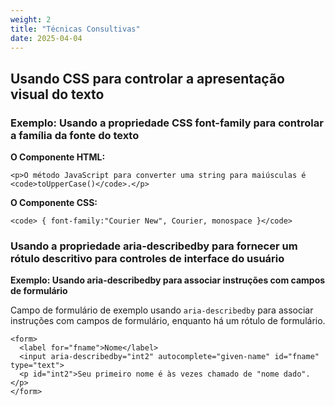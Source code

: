 ```yaml
---
weight: 2
title: "Técnicas Consultivas"
date: 2025-04-04
---
```


## Usando CSS para controlar a apresentação visual do texto

### Exemplo: Usando a propriedade CSS font-family para controlar a família da fonte do texto

**O Componente HTML:**
<pre aria-label="Exemplo de código demonstrando como usar a propriedade font-family no CSS para definir a fonte do texto.">
<code>&lt;p&gt;O método JavaScript para converter uma string para maiúsculas é &lt;code&gt;toUpperCase()&lt;/code&gt;.&lt;/p&gt;</code>
</pre>

**O Componente CSS:**
<pre aria-label="Exemplo de código mostrando como aplicar font-family no CSS.">
<code>&lt;code&gt; { font-family:&quot;Courier New&quot;, Courier, monospace }&lt;/code&gt;</code>
</pre>

### Usando a propriedade aria-describedby para fornecer um rótulo descritivo para controles de interface do usuário

**Exemplo: Usando aria-describedby para associar instruções com campos de formulário**

Campo de formulário de exemplo usando `aria-describedby` para associar instruções com campos de formulário, enquanto há um rótulo de formulário.

<pre aria-label="Exemplo de código demonstrando o uso de aria-describedby para associar instruções a um campo de formulário.">
<code>&lt;form&gt;
  &lt;label for=&quot;fname&quot;&gt;Nome&lt;/label&gt;
  &lt;input aria-describedby=&quot;int2&quot; autocomplete=&quot;given-name&quot; id=&quot;fname&quot; type=&quot;text&quot;&gt;
  &lt;p id=&quot;int2&quot;&gt;Seu primeiro nome é às vezes chamado de &quot;nome dado&quot;.&lt;/p&gt;
&lt;/form&gt;</code>
</pre>
